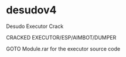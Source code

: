 # desudov4
Desudo Executor Crack

CRACKED EXECUTOR/ESP/AIMBOT/DUMPER

GOTO Module.rar for the executor source code

